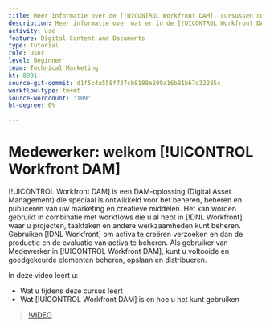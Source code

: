 ```yaml
---
title: Meer informatie over de [!UICONTROL Workfront DAM], cursussen contribuant
description: Meer informatie over wat er in de [!UICONTROL Workfront DAM], de cursus Medewerker.
activity: use
feature: Digital Content and Documents
type: Tutorial
role: User
level: Beginner
team: Technical Marketing
kt: 8991
source-git-commit: d1f5c4a558f737cb8188e209a16b91b67d32285c
workflow-type: tm+mt
source-wordcount: '109'
ht-degree: 0%

---
```


# Medewerker: welkom [!UICONTROL Workfront DAM]

[!UICONTROL Workfront DAM] is een DAM-oplossing (Digital Asset Management) die speciaal is ontwikkeld voor het beheren, beheren en publiceren van uw marketing en creatieve middelen. Het kan worden gebruikt in combinatie met workflows die u al hebt in [!DNL Workfront], waar u projecten, taaktaken en andere werkzaamheden kunt beheren. Gebruiken [!DNL Workfront] om activa te creëren verzoeken en dan de productie en de evaluatie van activa te beheren. Als gebruiker van Medewerker in [!UICONTROL Workfront DAM], kunt u voltooide en goedgekeurde elementen beheren, opslaan en distribueren.

In deze video leert u:

* Wat u tijdens deze cursus leert
* Wat [!UICONTROL Workfront DAM] is en hoe u het kunt gebruiken

>[!VIDEO](https://video.tv.adobe.com/v/335251/?quality=12)

